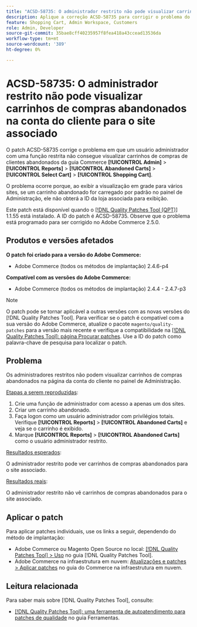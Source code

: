 ```yaml
---
title: "ACSD-58735: O administrador restrito não pode visualizar carrinhos de compras abandonados na conta do cliente para o site associado"
description: Aplique a correção ACSD-58735 para corrigir o problema do Adobe Commerce em que um administrador restrito não consegue visualizar os carrinhos de compras abandonados na página da conta do cliente no Administrador do Commerce de um site associado.
feature: Shopping Cart, Admin Workspace, Customers
role: Admin, Developer
source-git-commit: 35bae8cff40235957f8fea418a43ccead13536da
workflow-type: tm+mt
source-wordcount: '389'
ht-degree: 0%

---
```




# ACSD-58735: O administrador restrito não pode visualizar carrinhos de compras abandonados na conta do cliente para o site associado

O patch ACSD-58735 corrige o problema em que um usuário administrador com uma função restrita não consegue visualizar carrinhos de compras de clientes abandonados da guia Commerce **[!UICONTROL Admin]** > **[!UICONTROL Reports]** > **[!UICONTROL Abandoned Carts]** > **[!UICONTROL Select Cart]** > **[!UICONTROL Shopping Cart]**.

O problema ocorre porque, ao exibir a visualização em grade para vários sites, se um carrinho abandonado for carregado por padrão no painel de Administração, ele não obterá a ID da loja associada para exibição.

Este patch está disponível quando o [[!DNL Quality Patches Tool (QPT)]](/help/tools/quality-patches-tool/quality-patches-tool-to-self-serve-quality-patches.md) 1.1.55 está instalado. A ID do patch é ACSD-58735. Observe que o problema está programado para ser corrigido no Adobe Commerce 2.5.0.

## Produtos e versões afetados

**O patch foi criado para a versão do Adobe Commerce:**

* Adobe Commerce (todos os métodos de implantação) 2.4.6-p4

**Compatível com as versões do Adobe Commerce:**

* Adobe Commerce (todos os métodos de implantação) 2.4.4 - 2.4.7-p3

>[!NOTE]
>
>O patch pode se tornar aplicável a outras versões com as novas versões do [!DNL Quality Patches Tool]. Para verificar se o patch é compatível com a sua versão do Adobe Commerce, atualize o pacote `magento/quality-patches` para a versão mais recente e verifique a compatibilidade na [[!DNL Quality Patches Tool]: página Procurar patches](https://experienceleague.adobe.com/tools/commerce-quality-patches/index.html). Use a ID do patch como palavra-chave de pesquisa para localizar o patch.

## Problema

Os administradores restritos não podem visualizar carrinhos de compras abandonados na página da conta do cliente no painel de Administração.

<u>Etapas a serem reproduzidas</u>:

1. Crie uma função de administrador com acesso a apenas um dos sites.
1. Criar um carrinho abandonado.
1. Faça logon como um usuário administrador com privilégios totais. Verifique **[!UICONTROL Reports]** > **[!UICONTROL Abandoned Carts]** e veja se o carrinho é exibido.
1. Marque **[!UICONTROL Reports]** > **[!UICONTROL Abandoned Carts]** como o usuário administrador restrito.

<u>Resultados esperados</u>:

O administrador restrito pode ver carrinhos de compras abandonados para o site associado.

<u>Resultados reais</u>:

O administrador restrito não vê carrinhos de compras abandonados para o site associado.

## Aplicar o patch

Para aplicar patches individuais, use os links a seguir, dependendo do método de implantação:

* Adobe Commerce ou Magento Open Source no local: [[!DNL Quality Patches Tool] > Uso](/help/tools/quality-patches-tool/usage.md) no guia [!DNL Quality Patches Tool].
* Adobe Commerce na infraestrutura em nuvem: [Atualizações e patches > Aplicar patches](https://experienceleague.adobe.com/docs/commerce-cloud-service/user-guide/develop/upgrade/apply-patches.html) no guia do Commerce na infraestrutura em nuvem.

## Leitura relacionada

Para saber mais sobre [!DNL Quality Patches Tool], consulte:

* [[!DNL Quality Patches Tool]: uma ferramenta de autoatendimento para patches de qualidade](/help/tools/quality-patches-tool/quality-patches-tool-to-self-serve-quality-patches.md) no guia Ferramentas.
